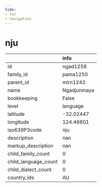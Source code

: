 ```yaml
---
hide:
- toc
- navigation
---
```

# nju
|                      | info        |
|:---------------------|:------------|
| id                   | ngad1258    |
| family_id            | pama1250    |
| parent_id            | mirn1243    |
| name                 | Ngadjunmaya |
| bookkeeping          | False       |
| level                | language    |
| latitude             | -32.02447   |
| longitude            | 124.46601   |
| iso639P3code         | nju         |
| description          | nan         |
| markup_description   | nan         |
| child_family_count   | 0           |
| child_language_count | 0           |
| child_dialect_count  | 0           |
| country_ids          | AU          |